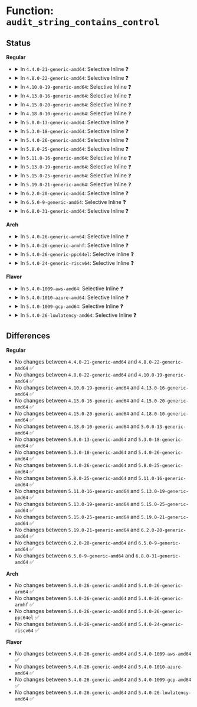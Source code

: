 # Function: <code>audit_string_contains_control</code>

## Status
<b>Regular</b>
<ul>
<li>
<details>
<summary>In <code>4.4.0-21-generic-amd64</code>: Selective Inline ❓</summary>

```c
bool audit_string_contains_control(const char * string, size_t len)
```

```json
{
  "name": "audit_string_contains_control",
  "collision_type": "Unique Global",
  "inline_type": "Selective",
  "funcs": [
    {
      "addr": 18446744071580033120,
      "name": "audit_string_contains_control",
      "external": true,
      "loc": "kernel/audit.c:1583",
      "file": "kernel/audit.c",
      "inline": "not declared, inlined",
      "caller_inline": [
        "kernel/audit.c:audit_log_n_untrustedstring"
      ],
      "caller_func": [
        "kernel/auditsc.c:audit_log_exit",
        "security/apparmor/label.c:aa_label_xaudit",
        "security/apparmor/net.c:audit_unix_addr"
      ]
    }
  ],
  "symbols": [
    {
      "addr": 18446744071580033120,
      "name": "audit_string_contains_control",
      "section": ".text",
      "bind": "STB_GLOBAL",
      "size": 81
    }
  ]
}
```
</details>
</li>
<li>
<details>
<summary>In <code>4.8.0-22-generic-amd64</code>: Selective Inline ❓</summary>

```c
bool audit_string_contains_control(const char * string, size_t len)
```

```json
{
  "name": "audit_string_contains_control",
  "collision_type": "Unique Global",
  "inline_type": "Selective",
  "funcs": [
    {
      "addr": 18446744071580065781,
      "name": "audit_string_contains_control",
      "external": true,
      "loc": "kernel/audit.c:1594",
      "file": "kernel/audit.c",
      "inline": "not declared, inlined",
      "caller_inline": [
        "kernel/audit.c:audit_log_n_untrustedstring"
      ],
      "caller_func": [
        "kernel/auditsc.c:audit_log_execve_info",
        "security/apparmor/label.c:aa_label_xaudit",
        "security/apparmor/net.c:audit_unix_addr"
      ]
    }
  ],
  "symbols": [
    {
      "addr": 18446744071580065712,
      "name": "audit_string_contains_control",
      "section": ".text",
      "bind": "STB_GLOBAL",
      "size": 52
    }
  ]
}
```
</details>
</li>
<li>
<details>
<summary>In <code>4.10.0-19-generic-amd64</code>: Selective Inline ❓</summary>

```c
bool audit_string_contains_control(const char * string, size_t len)
```

```json
{
  "name": "audit_string_contains_control",
  "collision_type": "Unique Global",
  "inline_type": "Selective",
  "funcs": [
    {
      "addr": 18446744071580106005,
      "name": "audit_string_contains_control",
      "external": true,
      "loc": "kernel/audit.c:1733",
      "file": "kernel/audit.c",
      "inline": "not declared, inlined",
      "caller_inline": [
        "kernel/audit.c:audit_log_n_untrustedstring"
      ],
      "caller_func": [
        "kernel/auditsc.c:audit_log_execve_info",
        "security/apparmor/label.c:aa_label_xaudit",
        "security/apparmor/net.c:audit_unix_addr"
      ]
    }
  ],
  "symbols": [
    {
      "addr": 18446744071580105936,
      "name": "audit_string_contains_control",
      "section": ".text",
      "bind": "STB_GLOBAL",
      "size": 52
    }
  ]
}
```
</details>
</li>
<li>
<details>
<summary>In <code>4.13.0-16-generic-amd64</code>: Selective Inline ❓</summary>

```c
bool audit_string_contains_control(const char * string, size_t len)
```

```json
{
  "name": "audit_string_contains_control",
  "collision_type": "Unique Global",
  "inline_type": "Selective",
  "funcs": [
    {
      "addr": 18446744071580111349,
      "name": "audit_string_contains_control",
      "external": true,
      "loc": "kernel/audit.c:1912",
      "file": "kernel/audit.c",
      "inline": "not declared, inlined",
      "caller_inline": [
        "kernel/audit.c:audit_log_n_untrustedstring"
      ],
      "caller_func": [
        "kernel/auditsc.c:audit_log_execve_info",
        "security/apparmor/label.c:aa_label_xaudit",
        "security/apparmor/net.c:audit_unix_addr"
      ]
    }
  ],
  "symbols": [
    {
      "addr": 18446744071580111280,
      "name": "audit_string_contains_control",
      "section": ".text",
      "bind": "STB_GLOBAL",
      "size": 54
    }
  ]
}
```
</details>
</li>
<li>
<details>
<summary>In <code>4.15.0-20-generic-amd64</code>: Selective Inline ❓</summary>

```c
bool audit_string_contains_control(const char * string, size_t len)
```

```json
{
  "name": "audit_string_contains_control",
  "collision_type": "Unique Global",
  "inline_type": "Selective",
  "funcs": [
    {
      "addr": 18446744071580163909,
      "name": "audit_string_contains_control",
      "external": true,
      "loc": "kernel/audit.c:1920",
      "file": "kernel/audit.c",
      "inline": "not declared, inlined",
      "caller_inline": [
        "kernel/audit.c:audit_log_n_untrustedstring"
      ],
      "caller_func": [
        "kernel/auditsc.c:audit_log_execve_info",
        "security/apparmor/label.c:aa_label_xaudit",
        "security/apparmor/net.c:audit_unix_addr"
      ]
    }
  ],
  "symbols": [
    {
      "addr": 18446744071580163840,
      "name": "audit_string_contains_control",
      "section": ".text",
      "bind": "STB_GLOBAL",
      "size": 54
    }
  ]
}
```
</details>
</li>
<li>
<details>
<summary>In <code>4.18.0-10-generic-amd64</code>: Selective Inline ❓</summary>

```c
bool audit_string_contains_control(const char * string, size_t len)
```

```json
{
  "name": "audit_string_contains_control",
  "collision_type": "Unique Global",
  "inline_type": "Selective",
  "funcs": [
    {
      "addr": 18446744071580223749,
      "name": "audit_string_contains_control",
      "external": true,
      "loc": "kernel/audit.c:1973",
      "file": "kernel/audit.c",
      "inline": "not declared, inlined",
      "caller_inline": [
        "kernel/audit.c:audit_log_n_untrustedstring"
      ],
      "caller_func": [
        "kernel/auditsc.c:audit_log_execve_info",
        "security/apparmor/label.c:aa_label_xaudit"
      ]
    }
  ],
  "symbols": [
    {
      "addr": 18446744071580223680,
      "name": "audit_string_contains_control",
      "section": ".text",
      "bind": "STB_GLOBAL",
      "size": 54
    }
  ]
}
```
</details>
</li>
<li>
<details>
<summary>In <code>5.0.0-13-generic-amd64</code>: Selective Inline ❓</summary>

```c
bool audit_string_contains_control(const char * string, size_t len)
```

```json
{
  "name": "audit_string_contains_control",
  "collision_type": "Unique Global",
  "inline_type": "Selective",
  "funcs": [
    {
      "addr": 18446744071580276133,
      "name": "audit_string_contains_control",
      "external": true,
      "loc": "kernel/audit.c:1970",
      "file": "kernel/audit.c",
      "inline": "not declared, inlined",
      "caller_inline": [
        "kernel/audit.c:audit_log_n_untrustedstring"
      ],
      "caller_func": [
        "kernel/auditsc.c:audit_log_execve_info",
        "security/apparmor/label.c:aa_label_xaudit"
      ]
    }
  ],
  "symbols": [
    {
      "addr": 18446744071580276064,
      "name": "audit_string_contains_control",
      "section": ".text",
      "bind": "STB_GLOBAL",
      "size": 55
    }
  ]
}
```
</details>
</li>
<li>
<details>
<summary>In <code>5.3.0-18-generic-amd64</code>: Selective Inline ❓</summary>

```c
bool audit_string_contains_control(const char * string, size_t len)
```

```json
{
  "name": "audit_string_contains_control",
  "collision_type": "Unique Global",
  "inline_type": "Selective",
  "funcs": [
    {
      "addr": 18446744071580327125,
      "name": "audit_string_contains_control",
      "external": true,
      "loc": "kernel/audit.c:1970",
      "file": "kernel/audit.c",
      "inline": "not declared, inlined",
      "caller_inline": [
        "kernel/audit.c:audit_log_n_untrustedstring"
      ],
      "caller_func": [
        "kernel/auditsc.c:audit_log_execve_info",
        "security/apparmor/label.c:aa_label_xaudit"
      ]
    }
  ],
  "symbols": [
    {
      "addr": 18446744071580327056,
      "name": "audit_string_contains_control",
      "section": ".text",
      "bind": "STB_GLOBAL",
      "size": 55
    }
  ]
}
```
</details>
</li>
<li>
<details>
<summary>In <code>5.4.0-26-generic-amd64</code>: Selective Inline ❓</summary>

```c
bool audit_string_contains_control(const char * string, size_t len)
```

```json
{
  "name": "audit_string_contains_control",
  "collision_type": "Unique Global",
  "inline_type": "Selective",
  "funcs": [
    {
      "addr": 18446744071580375925,
      "name": "audit_string_contains_control",
      "external": true,
      "loc": "kernel/audit.c:1972",
      "file": "kernel/audit.c",
      "inline": "not declared, inlined",
      "caller_inline": [
        "kernel/audit.c:audit_log_n_untrustedstring"
      ],
      "caller_func": [
        "kernel/auditsc.c:audit_log_execve_info",
        "security/apparmor/label.c:aa_label_xaudit"
      ]
    }
  ],
  "symbols": [
    {
      "addr": 18446744071580375856,
      "name": "audit_string_contains_control",
      "section": ".text",
      "bind": "STB_GLOBAL",
      "size": 55
    }
  ]
}
```
</details>
</li>
<li>
<details>
<summary>In <code>5.8.0-25-generic-amd64</code>: Selective Inline ❓</summary>

```c
bool audit_string_contains_control(const char * string, size_t len)
```

```json
{
  "name": "audit_string_contains_control",
  "collision_type": "Unique Global",
  "inline_type": "Selective",
  "funcs": [
    {
      "addr": 18446744071580451589,
      "name": "audit_string_contains_control",
      "external": true,
      "loc": "kernel/audit.c:2052",
      "file": "kernel/audit.c",
      "inline": "not declared, inlined",
      "caller_inline": [
        "kernel/audit.c:audit_log_n_untrustedstring"
      ],
      "caller_func": [
        "kernel/auditsc.c:audit_log_execve_info",
        "security/apparmor/label.c:aa_label_xaudit"
      ]
    }
  ],
  "symbols": [
    {
      "addr": 18446744071580451520,
      "name": "audit_string_contains_control",
      "section": ".text",
      "bind": "STB_GLOBAL",
      "size": 55
    }
  ]
}
```
</details>
</li>
<li>
<details>
<summary>In <code>5.11.0-16-generic-amd64</code>: Selective Inline ❓</summary>

```c
bool audit_string_contains_control(const char * string, size_t len)
```

```json
{
  "name": "audit_string_contains_control",
  "collision_type": "Unique Global",
  "inline_type": "Selective",
  "funcs": [
    {
      "addr": 18446744071580440165,
      "name": "audit_string_contains_control",
      "external": true,
      "loc": "kernel/audit.c:2069",
      "file": "kernel/audit.c",
      "inline": "not declared, inlined",
      "caller_inline": [
        "kernel/audit.c:audit_log_n_untrustedstring"
      ],
      "caller_func": [
        "kernel/auditsc.c:audit_log_execve_info",
        "security/apparmor/label.c:aa_label_xaudit"
      ]
    }
  ],
  "symbols": [
    {
      "addr": 18446744071580440096,
      "name": "audit_string_contains_control",
      "section": ".text",
      "bind": "STB_GLOBAL",
      "size": 55
    }
  ]
}
```
</details>
</li>
<li>
<details>
<summary>In <code>5.13.0-19-generic-amd64</code>: Selective Inline ❓</summary>

```c
bool audit_string_contains_control(const char * string, size_t len)
```

```json
{
  "name": "audit_string_contains_control",
  "collision_type": "Unique Global",
  "inline_type": "Selective",
  "funcs": [
    {
      "addr": 18446744071580444261,
      "name": "audit_string_contains_control",
      "external": true,
      "loc": "kernel/audit.c:2069",
      "file": "kernel/audit.c",
      "inline": "not declared, inlined",
      "caller_inline": [
        "kernel/audit.c:audit_log_n_untrustedstring"
      ],
      "caller_func": [
        "kernel/auditsc.c:audit_log_execve_info",
        "security/apparmor/label.c:aa_label_xaudit"
      ]
    }
  ],
  "symbols": [
    {
      "addr": 18446744071580444192,
      "name": "audit_string_contains_control",
      "section": ".text",
      "bind": "STB_GLOBAL",
      "size": 55
    }
  ]
}
```
</details>
</li>
<li>
<details>
<summary>In <code>5.15.0-25-generic-amd64</code>: Selective Inline ❓</summary>

```c
bool audit_string_contains_control(const char * string, size_t len)
```

```json
{
  "name": "audit_string_contains_control",
  "collision_type": "Unique Global",
  "inline_type": "Selective",
  "funcs": [
    {
      "addr": 18446744071580609109,
      "name": "audit_string_contains_control",
      "external": true,
      "loc": "kernel/audit.c:2108",
      "file": "kernel/audit.c",
      "inline": "not declared, inlined",
      "caller_inline": [
        "kernel/audit.c:audit_log_n_untrustedstring"
      ],
      "caller_func": [
        "kernel/auditsc.c:audit_log_execve_info",
        "security/apparmor/label.c:aa_label_xaudit"
      ]
    }
  ],
  "symbols": [
    {
      "addr": 18446744071580609040,
      "name": "audit_string_contains_control",
      "section": ".text",
      "bind": "STB_GLOBAL",
      "size": 55
    }
  ]
}
```
</details>
</li>
<li>
<details>
<summary>In <code>5.19.0-21-generic-amd64</code>: Selective Inline ❓</summary>

```c
bool audit_string_contains_control(const char * string, size_t len)
```

```json
{
  "name": "audit_string_contains_control",
  "collision_type": "Unique Global",
  "inline_type": "Selective",
  "funcs": [
    {
      "addr": 18446744071580813909,
      "name": "audit_string_contains_control",
      "external": true,
      "loc": "kernel/audit.c:2090",
      "file": "kernel/audit.c",
      "inline": "not declared, inlined",
      "caller_inline": [
        "kernel/audit.c:audit_log_n_untrustedstring"
      ],
      "caller_func": [
        "kernel/auditsc.c:audit_log_execve_info",
        "security/apparmor/label.c:aa_label_xaudit"
      ]
    }
  ],
  "symbols": [
    {
      "addr": 18446744071580813824,
      "name": "audit_string_contains_control",
      "section": ".text",
      "bind": "STB_GLOBAL",
      "size": 75
    }
  ]
}
```
</details>
</li>
<li>
<details>
<summary>In <code>6.2.0-20-generic-amd64</code>: Selective Inline ❓</summary>

```c
bool audit_string_contains_control(const char * string, size_t len)
```

```json
{
  "name": "audit_string_contains_control",
  "collision_type": "Unique Global",
  "inline_type": "Selective",
  "funcs": [
    {
      "addr": 18446744071581100069,
      "name": "audit_string_contains_control",
      "external": true,
      "loc": "kernel/audit.c:2088",
      "file": "kernel/audit.c",
      "inline": "not declared, inlined",
      "caller_inline": [
        "kernel/audit.c:audit_log_n_untrustedstring"
      ],
      "caller_func": [
        "kernel/auditsc.c:audit_log_execve_info",
        "security/apparmor/label.c:aa_label_xaudit"
      ]
    }
  ],
  "symbols": [
    {
      "addr": 18446744071581099968,
      "name": "audit_string_contains_control",
      "section": ".text",
      "bind": "STB_GLOBAL",
      "size": 75
    }
  ]
}
```
</details>
</li>
<li>
<details>
<summary>In <code>6.5.0-9-generic-amd64</code>: Selective Inline ❓</summary>

```c
bool audit_string_contains_control(const char * string, size_t len)
```

```json
{
  "name": "audit_string_contains_control",
  "collision_type": "Unique Global",
  "inline_type": "Selective",
  "funcs": [
    {
      "addr": 18446744071581191685,
      "name": "audit_string_contains_control",
      "external": true,
      "loc": "kernel/audit.c:2088",
      "file": "kernel/audit.c",
      "inline": "not declared, inlined",
      "caller_inline": [
        "kernel/audit.c:audit_log_n_untrustedstring"
      ],
      "caller_func": [
        "kernel/auditsc.c:audit_log_execve_info",
        "security/apparmor/label.c:aa_label_xaudit"
      ]
    }
  ],
  "symbols": [
    {
      "addr": 18446744071581191584,
      "name": "audit_string_contains_control",
      "section": ".text",
      "bind": "STB_GLOBAL",
      "size": 75
    }
  ]
}
```
</details>
</li>
<li>
<details>
<summary>In <code>6.8.0-31-generic-amd64</code>: Selective Inline ❓</summary>

```c
bool audit_string_contains_control(const char * string, size_t len)
```

```json
{
  "name": "audit_string_contains_control",
  "collision_type": "Unique Global",
  "inline_type": "Selective",
  "funcs": [
    {
      "addr": 18446744071581297941,
      "name": "audit_string_contains_control",
      "external": true,
      "loc": "kernel/audit.c:2106",
      "file": "kernel/audit.c",
      "inline": "not declared, inlined",
      "caller_inline": [
        "kernel/audit.c:audit_log_n_untrustedstring"
      ],
      "caller_func": [
        "kernel/auditsc.c:audit_log_execve_info",
        "security/apparmor/label.c:aa_label_xaudit"
      ]
    }
  ],
  "symbols": [
    {
      "addr": 18446744071581297840,
      "name": "audit_string_contains_control",
      "section": ".text",
      "bind": "STB_GLOBAL",
      "size": 75
    }
  ]
}
```
</details>
</li>
</ul>
<b>Arch</b>
<ul>
<li>
<details>
<summary>In <code>5.4.0-26-generic-arm64</code>: Selective Inline ❓</summary>

```c
bool audit_string_contains_control(const char * string, size_t len)
```

```json
{
  "name": "audit_string_contains_control",
  "collision_type": "Unique Global",
  "inline_type": "Selective",
  "funcs": [
    {
      "addr": 18446603336491641532,
      "name": "audit_string_contains_control",
      "external": true,
      "loc": "kernel/audit.c:1972",
      "file": "kernel/audit.c",
      "inline": "not declared, inlined",
      "caller_inline": [
        "kernel/audit.c:audit_log_n_untrustedstring"
      ],
      "caller_func": [
        "kernel/auditsc.c:audit_log_execve_info",
        "security/apparmor/label.c:aa_label_xaudit"
      ]
    }
  ],
  "symbols": [
    {
      "addr": 18446603336491641384,
      "name": "audit_string_contains_control",
      "section": ".text",
      "bind": "STB_GLOBAL",
      "size": 108
    }
  ]
}
```
</details>
</li>
<li>
<details>
<summary>In <code>5.4.0-26-generic-armhf</code>: Selective Inline ❓</summary>

```c
bool audit_string_contains_control(const char * string, size_t len)
```

```json
{
  "name": "audit_string_contains_control",
  "collision_type": "Unique Global",
  "inline_type": "Selective",
  "funcs": [
    {
      "addr": 3225593716,
      "name": "audit_string_contains_control",
      "external": true,
      "loc": "kernel/audit.c:1972",
      "file": "kernel/audit.c",
      "inline": "not declared, inlined",
      "caller_inline": [
        "kernel/audit.c:audit_log_n_untrustedstring"
      ],
      "caller_func": [
        "kernel/auditsc.c:audit_log_execve_info",
        "security/apparmor/label.c:aa_label_xaudit"
      ]
    }
  ],
  "symbols": [
    {
      "addr": 3225593596,
      "name": "audit_string_contains_control",
      "section": ".text",
      "bind": "STB_GLOBAL",
      "size": 100
    }
  ]
}
```
</details>
</li>
<li>
<details>
<summary>In <code>5.4.0-26-generic-ppc64el</code>: Selective Inline ❓</summary>

```c
bool audit_string_contains_control(const char * string, size_t len)
```

```json
{
  "name": "audit_string_contains_control",
  "collision_type": "Unique Global",
  "inline_type": "Selective",
  "funcs": [
    {
      "addr": 13835058055284637408,
      "name": "audit_string_contains_control",
      "external": true,
      "loc": "kernel/audit.c:1972",
      "file": "kernel/audit.c",
      "inline": "not declared, inlined",
      "caller_inline": [
        "kernel/audit.c:audit_log_n_untrustedstring"
      ],
      "caller_func": [
        "kernel/auditsc.c:audit_log_execve_info",
        "security/apparmor/label.c:aa_label_xaudit"
      ]
    }
  ],
  "symbols": [
    {
      "addr": 13835058055284637280,
      "name": "audit_string_contains_control",
      "section": ".text",
      "bind": "STB_GLOBAL",
      "size": 104
    }
  ]
}
```
</details>
</li>
<li>
<details>
<summary>In <code>5.4.0-24-generic-riscv64</code>: Selective Inline ❓</summary>

```c
bool audit_string_contains_control(const char * string, size_t len)
```

```json
{
  "name": "audit_string_contains_control",
  "collision_type": "Unique Global",
  "inline_type": "Selective",
  "funcs": [
    {
      "addr": 18446743936272036900,
      "name": "audit_string_contains_control",
      "external": true,
      "loc": "kernel/audit.c:1972",
      "file": "kernel/audit.c",
      "inline": "not declared, inlined",
      "caller_inline": [
        "kernel/audit.c:audit_log_n_untrustedstring"
      ],
      "caller_func": [
        "kernel/auditsc.c:audit_log_execve_info",
        "security/apparmor/label.c:aa_label_xaudit"
      ]
    }
  ],
  "symbols": [
    {
      "addr": 18446743936272036772,
      "name": "audit_string_contains_control",
      "section": ".text",
      "bind": "STB_GLOBAL",
      "size": 98
    }
  ]
}
```
</details>
</li>
</ul>
<b>Flavor</b>
<ul>
<li>
<details>
<summary>In <code>5.4.0-1009-aws-amd64</code>: Selective Inline ❓</summary>

```c
bool audit_string_contains_control(const char * string, size_t len)
```

```json
{
  "name": "audit_string_contains_control",
  "collision_type": "Unique Global",
  "inline_type": "Selective",
  "funcs": [
    {
      "addr": 18446744071580344725,
      "name": "audit_string_contains_control",
      "external": true,
      "loc": "kernel/audit.c:1972",
      "file": "kernel/audit.c",
      "inline": "not declared, inlined",
      "caller_inline": [
        "kernel/audit.c:audit_log_n_untrustedstring"
      ],
      "caller_func": [
        "kernel/auditsc.c:audit_log_execve_info",
        "security/apparmor/label.c:aa_label_xaudit"
      ]
    }
  ],
  "symbols": [
    {
      "addr": 18446744071580344656,
      "name": "audit_string_contains_control",
      "section": ".text",
      "bind": "STB_GLOBAL",
      "size": 55
    }
  ]
}
```
</details>
</li>
<li>
<details>
<summary>In <code>5.4.0-1010-azure-amd64</code>: Selective Inline ❓</summary>

```c
bool audit_string_contains_control(const char * string, size_t len)
```

```json
{
  "name": "audit_string_contains_control",
  "collision_type": "Unique Global",
  "inline_type": "Selective",
  "funcs": [
    {
      "addr": 18446744071580291893,
      "name": "audit_string_contains_control",
      "external": true,
      "loc": "kernel/audit.c:1972",
      "file": "kernel/audit.c",
      "inline": "not declared, inlined",
      "caller_inline": [
        "kernel/audit.c:audit_log_n_untrustedstring"
      ],
      "caller_func": [
        "kernel/auditsc.c:audit_log_execve_info",
        "security/apparmor/label.c:aa_label_xaudit"
      ]
    }
  ],
  "symbols": [
    {
      "addr": 18446744071580291824,
      "name": "audit_string_contains_control",
      "section": ".text",
      "bind": "STB_GLOBAL",
      "size": 55
    }
  ]
}
```
</details>
</li>
<li>
<details>
<summary>In <code>5.4.0-1009-gcp-amd64</code>: Selective Inline ❓</summary>

```c
bool audit_string_contains_control(const char * string, size_t len)
```

```json
{
  "name": "audit_string_contains_control",
  "collision_type": "Unique Global",
  "inline_type": "Selective",
  "funcs": [
    {
      "addr": 18446744071580335973,
      "name": "audit_string_contains_control",
      "external": true,
      "loc": "kernel/audit.c:1972",
      "file": "kernel/audit.c",
      "inline": "not declared, inlined",
      "caller_inline": [
        "kernel/audit.c:audit_log_n_untrustedstring"
      ],
      "caller_func": [
        "kernel/auditsc.c:audit_log_execve_info",
        "security/apparmor/label.c:aa_label_xaudit"
      ]
    }
  ],
  "symbols": [
    {
      "addr": 18446744071580335904,
      "name": "audit_string_contains_control",
      "section": ".text",
      "bind": "STB_GLOBAL",
      "size": 55
    }
  ]
}
```
</details>
</li>
<li>
<details>
<summary>In <code>5.4.0-26-lowlatency-amd64</code>: Selective Inline ❓</summary>

```c
bool audit_string_contains_control(const char * string, size_t len)
```

```json
{
  "name": "audit_string_contains_control",
  "collision_type": "Unique Global",
  "inline_type": "Selective",
  "funcs": [
    {
      "addr": 18446744071580391205,
      "name": "audit_string_contains_control",
      "external": true,
      "loc": "kernel/audit.c:1972",
      "file": "kernel/audit.c",
      "inline": "not declared, inlined",
      "caller_inline": [
        "kernel/audit.c:audit_log_n_untrustedstring"
      ],
      "caller_func": [
        "kernel/auditsc.c:audit_log_execve_info",
        "security/apparmor/label.c:aa_label_xaudit"
      ]
    }
  ],
  "symbols": [
    {
      "addr": 18446744071580391136,
      "name": "audit_string_contains_control",
      "section": ".text",
      "bind": "STB_GLOBAL",
      "size": 55
    }
  ]
}
```
</details>
</li>
</ul>

## Differences
<b>Regular</b>
<ul>
<li>
No changes between <code>4.4.0-21-generic-amd64</code> and <code>4.8.0-22-generic-amd64</code> ✅
</li>
<li>
No changes between <code>4.8.0-22-generic-amd64</code> and <code>4.10.0-19-generic-amd64</code> ✅
</li>
<li>
No changes between <code>4.10.0-19-generic-amd64</code> and <code>4.13.0-16-generic-amd64</code> ✅
</li>
<li>
No changes between <code>4.13.0-16-generic-amd64</code> and <code>4.15.0-20-generic-amd64</code> ✅
</li>
<li>
No changes between <code>4.15.0-20-generic-amd64</code> and <code>4.18.0-10-generic-amd64</code> ✅
</li>
<li>
No changes between <code>4.18.0-10-generic-amd64</code> and <code>5.0.0-13-generic-amd64</code> ✅
</li>
<li>
No changes between <code>5.0.0-13-generic-amd64</code> and <code>5.3.0-18-generic-amd64</code> ✅
</li>
<li>
No changes between <code>5.3.0-18-generic-amd64</code> and <code>5.4.0-26-generic-amd64</code> ✅
</li>
<li>
No changes between <code>5.4.0-26-generic-amd64</code> and <code>5.8.0-25-generic-amd64</code> ✅
</li>
<li>
No changes between <code>5.8.0-25-generic-amd64</code> and <code>5.11.0-16-generic-amd64</code> ✅
</li>
<li>
No changes between <code>5.11.0-16-generic-amd64</code> and <code>5.13.0-19-generic-amd64</code> ✅
</li>
<li>
No changes between <code>5.13.0-19-generic-amd64</code> and <code>5.15.0-25-generic-amd64</code> ✅
</li>
<li>
No changes between <code>5.15.0-25-generic-amd64</code> and <code>5.19.0-21-generic-amd64</code> ✅
</li>
<li>
No changes between <code>5.19.0-21-generic-amd64</code> and <code>6.2.0-20-generic-amd64</code> ✅
</li>
<li>
No changes between <code>6.2.0-20-generic-amd64</code> and <code>6.5.0-9-generic-amd64</code> ✅
</li>
<li>
No changes between <code>6.5.0-9-generic-amd64</code> and <code>6.8.0-31-generic-amd64</code> ✅
</li>
</ul>
<b>Arch</b>
<ul>
<li>
No changes between <code>5.4.0-26-generic-amd64</code> and <code>5.4.0-26-generic-arm64</code> ✅
</li>
<li>
No changes between <code>5.4.0-26-generic-amd64</code> and <code>5.4.0-26-generic-armhf</code> ✅
</li>
<li>
No changes between <code>5.4.0-26-generic-amd64</code> and <code>5.4.0-26-generic-ppc64el</code> ✅
</li>
<li>
No changes between <code>5.4.0-26-generic-amd64</code> and <code>5.4.0-24-generic-riscv64</code> ✅
</li>
</ul>
<b>Flavor</b>
<ul>
<li>
No changes between <code>5.4.0-26-generic-amd64</code> and <code>5.4.0-1009-aws-amd64</code> ✅
</li>
<li>
No changes between <code>5.4.0-26-generic-amd64</code> and <code>5.4.0-1010-azure-amd64</code> ✅
</li>
<li>
No changes between <code>5.4.0-26-generic-amd64</code> and <code>5.4.0-1009-gcp-amd64</code> ✅
</li>
<li>
No changes between <code>5.4.0-26-generic-amd64</code> and <code>5.4.0-26-lowlatency-amd64</code> ✅
</li>
</ul>
